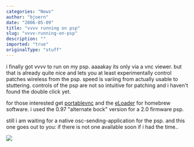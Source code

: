 ```yaml
---
categories: "News"
author: "bjoern"
date: "2006-05-09"
title: "vvvv running on psp"
slug: "vvvv-running-on-psp"
description: ""
imported: "true"
originalType: "stuff"
---
```



<!--{SPLIT()}-->
i finally got vvvv to run on my psp. aaaakay its only via a vnc viewer. but that is already quite nice and lets you at least experimentally control patches wireless from the psp. speed is variing from actually usable to stuttering. controls of the psp are not so intuitive for patching and i haven't found the double click yet.

for those interested get [portablevnc](http://forums.qj.net/showthread.php?t=50252) and the [eLoader](http://www.noobz.eu/) for homebrew software. i used the 0.97 &quot;alternate bock&quot; version for a 2.0 firmware psp.

still i am waiting for a native osc-sending-application for the psp. and this one goes out to you: if there is not one available soon if i had the time..
<!--~~~-->

![](vvvvpsp.jpg)
<!--{SPLIT}-->
